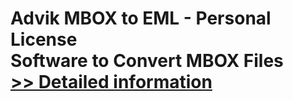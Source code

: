# Advik MBOX to EML - Personal License<br />Software to Convert MBOX Files<br />[>> Detailed information](https://secure.shareit.com/shareit/product.html?productid=300800609&affiliateid=200057808)